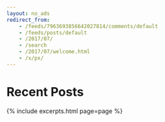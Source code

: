 ```yaml
---
layout: no_ads
redirect_from: 
    - /feeds/7963693856642027814/comments/default
    - /feeds/posts/default
    - /2017/07/
    - /search
    - /2017/07/welcome.html
    - /x/px/ 
---
```


# Recent Posts

{% include excerpts.html page=page %}
